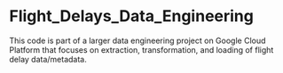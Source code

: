 # Flight_Delays_Data_Engineering
This code is part of a larger data engineering project on Google Cloud Platform that focuses on extraction, transformation, and loading of flight delay data/metadata. 
